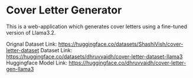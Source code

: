 # Cover Letter Generator
This is a web-application which generates cover letters using a fine-tuned version of Llama3.2. 

Orignal Dataset Link: https://huggingface.co/datasets/ShashiVish/cover-letter-dataset
Dataset Link: https://huggingface.co/datasets/dhruvvaidh/cover-letter-dataset-llama3
Huggingface Model Link: https://huggingface.co/dhruvvaidh/cover-letter-gen-llama3 
